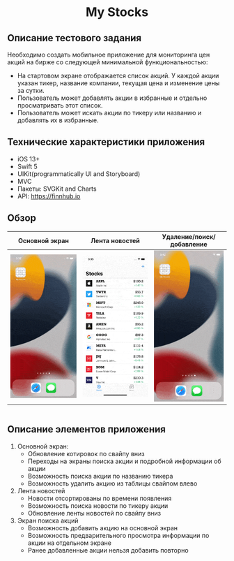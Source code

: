 <h1 align="center">My Stocks</h1> 

## Описание тестового задания
Необходимо создать мобильное приложение для мониторинга цен акций на
бирже со следующей минимальной функциональностью:
* На стартовом экране отображается список акций. У каждой акции
указан тикер, название компании, текущая цена и изменение цены за
сутки.
* Пользователь может добавлять акции в избранные и отдельно
просматривать этот список.
* Пользователь может искать акции по тикеру или названию и
добавлять их в избранные.

## Технические характеристики приложения

* iOS 13+
* Swift 5
* UIKit(programmatically UI and Storyboard)
* MVC
* Пакеты: SVGKit and Charts
* API: https://finnhub.io

## Обзор

<table>
    <thead>
        <tr>
            <th>Основной экран</th>
            <th>Лента новостей</th>
            <th>Удаление/поиск/добавление</th>
        </tr>
    </thead>
    <tbody>
        <tr>
            <td>
                <img width="250" src="Resources/MainScreen.gif">
            </td>
            <td>
                <img width="250" src="Resources/News.gif">
            </td>
                        <td>
                <img width="250" src="Resources/Searching.gif">
            </td>
        </tr>
    </tbody>
</table>

<table>
    <thead>
        </tr>
    </tbody>
</table>

## Описание элементов приложения

1. Основной экран:
    * Обновление котировок по свайпу вниз
    * Переходы на экраны поиска акции и подробной информации об акции
    * Возможность поиска акции по названию тикера
    * Возможность удалить акцию из таблицы свайпом влево
2. Лента новостей
    * Новости отсортированы по времени появления
    * Возможность поиска новости по тикеру акции
    * Обновление ленты новостей по свайпу вниз
3. Экран поиска акций
    * Возможность добавить акцию на основной экран
    * Возможность предварительного просмотра информации по акции на отдельном экране
    * Ранее добавленные акции нельзя добавить повторно
    
